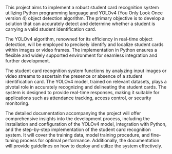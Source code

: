 This project aims to implement a robust student card recognition system utilizing Python programming language and YOLOv4 (You Only Look Once version 4) object detection algorithm. The primary objective is to develop a solution that can accurately detect and determine whether a student is carrying a valid student identification card.

The YOLOv4 algorithm, renowned for its efficiency in real-time object detection, will be employed to precisely identify and localize student cards within images or video frames. The implementation in Python ensures a flexible and widely supported environment for seamless integration and further development.

The student card recognition system functions by analyzing input images or video streams to ascertain the presence or absence of a student identification card. The YOLOv4 model, trained on relevant datasets, plays a pivotal role in accurately recognizing and delineating the student cards. The system is designed to provide real-time responses, making it suitable for applications such as attendance tracking, access control, or security monitoring.

The detailed documentation accompanying the project will offer comprehensive insights into the development process, including the installation and configuration of the YOLOv4 model, integration with Python, and the step-by-step implementation of the student card recognition system. It will cover the training data, model training procedure, and fine-tuning process for optimal performance. Additionally, the documentation will provide guidelines on how to deploy and utilize the system effectively.

